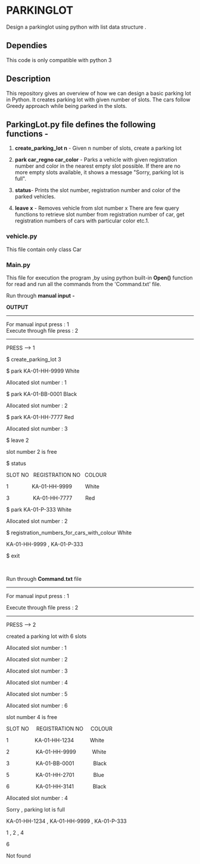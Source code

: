 # **PARKINGLOT**
Design a parkinglot using python with list data structure .

## **Dependies**
This code is only compatible with python 3
## **Description**
This repository gives an overview of how we can design a basic parking lot in Python. It creates parking lot with given number of slots. The cars follow Greedy approach while being parked in the slots.

**ParkingLot.py** file defines the following functions -
-

1. **create_parking_lot n** - Given n number of slots, create a parking lot

2. **park car_regno car_color** - Parks a vehicle with given registration number and color in the nearest empty slot possible. If there are no more empty slots available, it shows a message "Sorry, parking lot is full".

3. **status**- Prints the slot number, registration number and color of the parked vehicles.

4. **leave x** - Removes vehicle from slot number x
There are few query functions to retrieve slot number from registration number of car, get registration numbers of cars with particular color etc.1.

### **vehicle.py** 
This file contain only  class Car 




### **Main.py** 
This  file for execution the program ,by using  python built-in  **Open()**  function   for read and run all the commands from the 'Command.txt'  file. 

Run through **manual input** **-**

**OUTPUT**

*******************************
For manual input press : 1     
Execute through file press : 2 
*******************************
PRESS --> 1

 $ create_parking_lot 3

 $ park KA-01-HH-9999 White

Allocated slot number : 1

 $ park KA-01-BB-0001 Black

Allocated slot number : 2

 $ park KA-01-HH-7777 Red

Allocated slot number : 3

 $ leave 2

slot number 2 is free

 $ status

SLOT NO     &nbsp;     REGISTRATION NO  &nbsp;       COLOUR

1        &nbsp;  &nbsp; &nbsp;   &nbsp;&nbsp;&nbsp;&nbsp;&nbsp;&nbsp;&nbsp;&nbsp;     KA-01-HH-9999   &nbsp;    &nbsp;   &nbsp; &nbsp;    White

3     &nbsp;  &nbsp; &nbsp;   &nbsp;&nbsp;&nbsp;&nbsp;&nbsp;&nbsp;&nbsp;&nbsp;           KA-01-HH-7777  &nbsp;&nbsp;&nbsp;        &nbsp;  &nbsp; Red

 $ park KA-01-P-333 White

Allocated slot number : 2

 $ registration_numbers_for_cars_with_colour White

KA-01-HH-9999  ,  KA-01-P-333

 $ exit





&nbsp;
&nbsp;

Run through **Command.txt** file



*******************************
For manual input press : 1

Execute through file press : 2
*******************************
PRESS --> 2

created a parking lot with 6 slots

Allocated slot number : 1

Allocated slot number : 2

Allocated slot number : 3

Allocated slot number : 4

Allocated slot number : 5

Allocated slot number : 6

slot number 4 is free

SLOT NO  &nbsp; &nbsp;        REGISTRATION NO&nbsp;&nbsp;&nbsp;&nbsp;        COLOUR

1  &nbsp;   &nbsp;&nbsp;&nbsp;&nbsp;&nbsp;&nbsp;&nbsp;&nbsp;&nbsp;&nbsp;&nbsp;&nbsp;&nbsp;&nbsp;          KA-01-HH-1234  &nbsp;&nbsp;&nbsp;&nbsp;&nbsp;&nbsp;&nbsp;&nbsp;&nbsp;         White

2  &nbsp;   &nbsp;&nbsp;&nbsp;&nbsp;&nbsp;&nbsp;&nbsp;&nbsp;&nbsp;&nbsp;&nbsp;&nbsp;&nbsp;&nbsp;              KA-01-HH-9999   &nbsp;&nbsp;&nbsp;&nbsp;&nbsp;&nbsp;&nbsp;  &nbsp;          White

3   &nbsp;   &nbsp;&nbsp;&nbsp;&nbsp;&nbsp;&nbsp;&nbsp;&nbsp;&nbsp;&nbsp;&nbsp;&nbsp;&nbsp;&nbsp;                   KA-01-BB-0001   &nbsp;&nbsp;&nbsp;&nbsp;&nbsp;&nbsp;&nbsp;  &nbsp;    &nbsp;         Black

5   &nbsp;   &nbsp;&nbsp;&nbsp;&nbsp;&nbsp;&nbsp;&nbsp;&nbsp;&nbsp;&nbsp;&nbsp;&nbsp;&nbsp;&nbsp;                 KA-01-HH-2701   &nbsp;&nbsp;&nbsp;&nbsp;&nbsp;&nbsp;&nbsp;  &nbsp;    &nbsp;              Blue

6   &nbsp;   &nbsp;&nbsp;&nbsp;&nbsp;&nbsp;&nbsp;&nbsp;&nbsp;&nbsp;&nbsp;&nbsp;&nbsp;&nbsp;&nbsp;               KA-01-HH-3141   &nbsp;&nbsp;&nbsp;&nbsp;&nbsp;&nbsp;&nbsp;  &nbsp;    &nbsp;                      Black

Allocated slot number : 4

Sorry , parking lot is full

KA-01-HH-1234  ,  KA-01-HH-9999  ,  KA-01-P-333

1  ,  2  ,  4

6

Not found